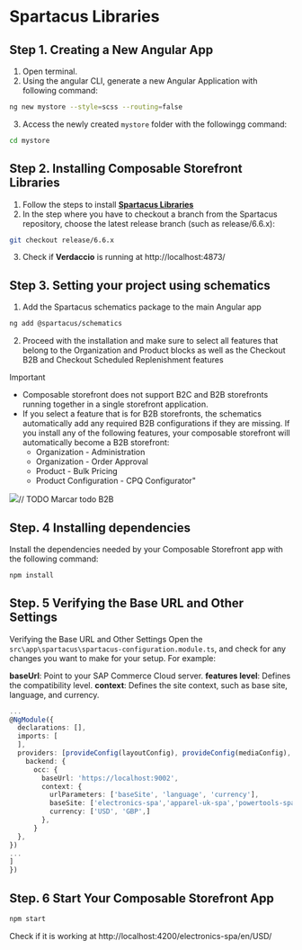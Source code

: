 # Spartacus Libraries

## Step 1. Creating a New Angular App

1. Open terminal.
2. Using the angular CLI, generate a new Angular Application with following command:

```sh
ng new mystore --style=scss --routing=false
```

3. Access the newly created `mystore` folder with the followingg command:

```sh
cd mystore
```

## Step 2. Installing Composable Storefront Libraries

1. Follow the steps to install **[Spartacus Libraries](https://github.com/SAP/spartacus/blob/release/6.0.x/docs/self-publishing-spartacus-libraries.md)**
2. In the step where you have to checkout a branch from the Spartacus repository, choose the latest release branch (such as release/6.6.x):

```bash
git checkout release/6.6.x
```

3. Check if **Verdaccio** is running at http://localhost:4873/

## Step 3. Setting your project using schematics

1. Add the Spartacus schematics package to the main Angular app

```sh
ng add @spartacus/schematics
```

2. Proceed with the installation and make sure to select all features that belong to the Organization and Product blocks as well as the Checkout B2B and Checkout Scheduled Replenishment features

> [!IMPORTANT] 
> - Composable storefront does not support B2C and B2B storefronts running together in a single storefront application.
> - If you select a feature that is for B2B storefronts, the schematics automatically add any required B2B configurations if they are missing. If you install any of the following features, your composable storefront will automatically become a B2B storefront:
>   - Organization - Administration
>   - Organization - Order Approval
>   - Product - Bulk Pricing
>   - Product Configuration - CPQ Configurator"

<img src="./media/b2b-dependencies.png" width="" height=""/>// TODO  Marcar todo B2B

## Step. 4 Installing dependencies

Install the dependencies needed by your Composable Storefront app with the following command:

```sh
npm install
```

## Step. 5 Verifying the Base URL and Other Settings
Verifying the Base URL and Other Settings Open the `src\app\spartacus\spartacus-configuration.module.ts`, and check for any changes you want to make for your setup. For example:

**baseUrl**: Point to your SAP Commerce Cloud server.
**features level**: Defines the compatibility level.
**context**: Defines the site context, such as base site, language, and currency.

```ts
...
@NgModule({
  declarations: [],
  imports: [
  ],
  providers: [provideConfig(layoutConfig), provideConfig(mediaConfig), ...defaultCmsContentProviders, provideConfig(<OccConfig>{
    backend: {
      occ: {
        baseUrl: 'https://localhost:9002',
        context: {
          urlParameters: ['baseSite', 'language', 'currency'],
          baseSite: ['electronics-spa','apparel-uk-spa','powertools-spa'],
          currency: ['USD', 'GBP',]
        },
      }
  },
})
...
]
})
```

## Step. 6 Start Your Composable Storefront App

```sh
npm start
```

Check if it is working at http://localhost:4200/electronics-spa/en/USD/